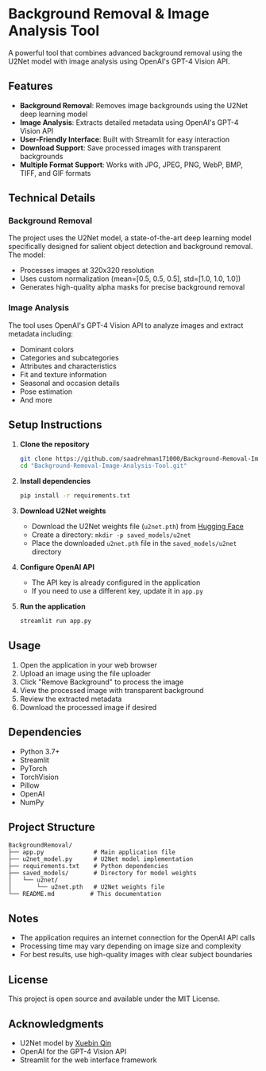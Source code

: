 # Background Removal & Image Analysis Tool

A powerful tool that combines advanced background removal using the U2Net model with image analysis using OpenAI's GPT-4 Vision API.

## Features

- **Background Removal**: Removes image backgrounds using the U2Net deep learning model
- **Image Analysis**: Extracts detailed metadata using OpenAI's GPT-4 Vision API
- **User-Friendly Interface**: Built with Streamlit for easy interaction
- **Download Support**: Save processed images with transparent backgrounds
- **Multiple Format Support**: Works with JPG, JPEG, PNG, WebP, BMP, TIFF, and GIF formats

## Technical Details

### Background Removal
The project uses the U2Net model, a state-of-the-art deep learning model specifically designed for salient object detection and background removal. The model:
- Processes images at 320x320 resolution
- Uses custom normalization (mean=[0.5, 0.5, 0.5], std=[1.0, 1.0, 1.0])
- Generates high-quality alpha masks for precise background removal

### Image Analysis
The tool uses OpenAI's GPT-4 Vision API to analyze images and extract metadata including:
- Dominant colors
- Categories and subcategories
- Attributes and characteristics
- Fit and texture information
- Seasonal and occasion details
- Pose estimation
- And more

## Setup Instructions

1. **Clone the repository**
   ```bash
   git clone https://github.com/saadrehman171000/Background-Removal-Image-Analysis-Tool.git
   cd "Background-Removal-Image-Analysis-Tool.git"
   ```

2. **Install dependencies**
   ```bash
   pip install -r requirements.txt
   ```

3. **Download U2Net weights**
   - Download the U2Net weights file (`u2net.pth`) from [Hugging Face](https://huggingface.co/danielgatis/rembg/resolve/main/u2net.pth)
   - Create a directory: `mkdir -p saved_models/u2net`
   - Place the downloaded `u2net.pth` file in the `saved_models/u2net` directory

4. **Configure OpenAI API**
   - The API key is already configured in the application
   - If you need to use a different key, update it in `app.py`

5. **Run the application**
   ```bash
   streamlit run app.py
   ```

## Usage

1. Open the application in your web browser
2. Upload an image using the file uploader
3. Click "Remove Background" to process the image
4. View the processed image with transparent background
5. Review the extracted metadata
6. Download the processed image if desired

## Dependencies

- Python 3.7+
- Streamlit
- PyTorch
- TorchVision
- Pillow
- OpenAI
- NumPy

## Project Structure

```
BackgroundRemoval/
├── app.py              # Main application file
├── u2net_model.py      # U2Net model implementation
├── requirements.txt    # Python dependencies
├── saved_models/       # Directory for model weights
│   └── u2net/
│       └── u2net.pth   # U2Net weights file
└── README.md          # This documentation
```

## Notes

- The application requires an internet connection for the OpenAI API calls
- Processing time may vary depending on image size and complexity
- For best results, use high-quality images with clear subject boundaries

## License

This project is open source and available under the MIT License.

## Acknowledgments

- U2Net model by [Xuebin Qin](https://github.com/xuebinqin/U-2-Net)
- OpenAI for the GPT-4 Vision API
- Streamlit for the web interface framework
